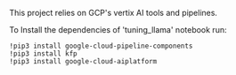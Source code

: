 This project relies on GCP's vertix AI tools and pipelines.

To Install the dependencies of 'tuning_llama' notebook run:
```
!pip3 install google-cloud-pipeline-components
!pip3 install kfp
!pip3 install google-cloud-aiplatform
```
